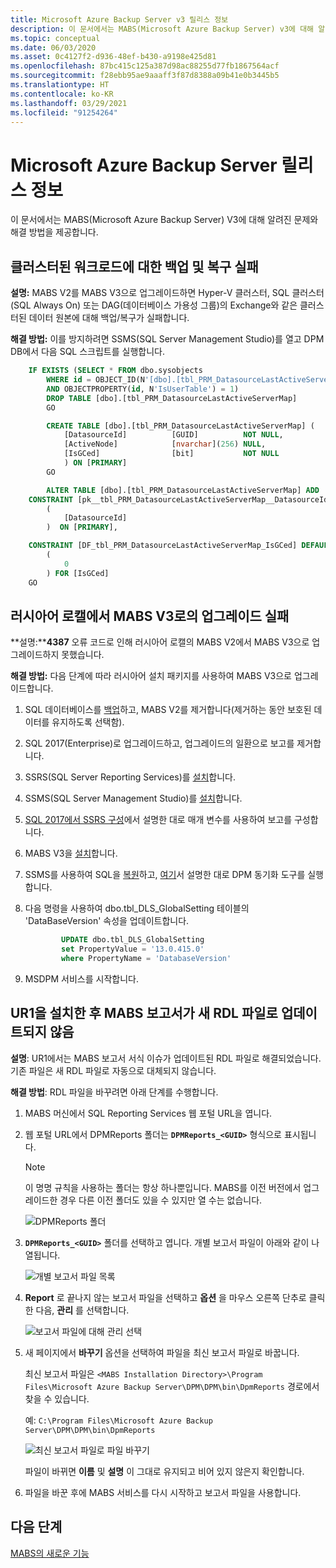 ```yaml
---
title: Microsoft Azure Backup Server v3 릴리스 정보
description: 이 문서에서는 MABS(Microsoft Azure Backup Server) v3에 대해 알려진 이슈와 해결 방법을 설명합니다.
ms.topic: conceptual
ms.date: 06/03/2020
ms.asset: 0c4127f2-d936-48ef-b430-a9198e425d81
ms.openlocfilehash: 87bc415c125a387d98ac88255d77fb1867564acf
ms.sourcegitcommit: f28ebb95ae9aaaff3f87d8388a09b41e0b3445b5
ms.translationtype: HT
ms.contentlocale: ko-KR
ms.lasthandoff: 03/29/2021
ms.locfileid: "91254264"
---
```

# <a name="release-notes-for-microsoft-azure-backup-server"></a>Microsoft Azure Backup Server 릴리스 정보

이 문서에서는 MABS(Microsoft Azure Backup Server) V3에 대해 알려진 문제와 해결 방법을 제공합니다.

## <a name="backup-and-recovery-fails-for-clustered-workloads"></a>클러스터된 워크로드에 대한 백업 및 복구 실패

**설명:** MABS V2를 MABS V3으로 업그레이드하면 Hyper-V 클러스터, SQL 클러스터(SQL Always On) 또는 DAG(데이터베이스 가용성 그룹)의 Exchange와 같은 클러스터된 데이터 원본에 대해 백업/복구가 실패합니다.

**해결 방법:** 이를 방지하려면 SSMS(SQL Server Management Studio)를 열고 DPM DB에서 다음 SQL 스크립트를 실행합니다.

```sql
    IF EXISTS (SELECT * FROM dbo.sysobjects
        WHERE id = OBJECT_ID(N'[dbo].[tbl_PRM_DatasourceLastActiveServerMap]')
        AND OBJECTPROPERTY(id, N'IsUserTable') = 1)
        DROP TABLE [dbo].[tbl_PRM_DatasourceLastActiveServerMap]
        GO

        CREATE TABLE [dbo].[tbl_PRM_DatasourceLastActiveServerMap] (
            [DatasourceId]          [GUID]          NOT NULL,
            [ActiveNode]            [nvarchar](256) NULL,
            [IsGCed]                [bit]           NOT NULL
            ) ON [PRIMARY]
        GO

        ALTER TABLE [dbo].[tbl_PRM_DatasourceLastActiveServerMap] ADD
    CONSTRAINT [pk__tbl_PRM_DatasourceLastActiveServerMap__DatasourceId] PRIMARY KEY NONCLUSTERED
        (
            [DatasourceId]
        )  ON [PRIMARY],

    CONSTRAINT [DF_tbl_PRM_DatasourceLastActiveServerMap_IsGCed] DEFAULT
        (
            0
        ) FOR [IsGCed]
    GO
```

## <a name="upgrade-to-mabs-v3-fails-in-russian-locale"></a>러시아어 로캘에서 MABS V3로의 업그레이드 실패

**설명:****4387** 오류 코드로 인해 러시아어 로캘의 MABS V2에서 MABS V3으로 업그레이드하지 못했습니다.

**해결 방법:** 다음 단계에 따라 러시아어 설치 패키지를 사용하여 MABS V3으로 업그레이드합니다.

1. SQL 데이터베이스를 [백업](/sql/relational-databases/backup-restore/create-a-full-database-backup-sql-server#SSMSProcedure)하고, MABS V2를 제거합니다(제거하는 동안 보호된 데이터를 유지하도록 선택함).
2. SQL 2017(Enterprise)로 업그레이드하고, 업그레이드의 일환으로 보고를 제거합니다.
3. SSRS(SQL Server Reporting Services)를 [설치](/sql/reporting-services/install-windows/install-reporting-services#install-your-report-server)합니다.
4. SSMS(SQL Server Management Studio)를 [설치](/sql/ssms/download-sql-server-management-studio-ssms)합니다.
5. [SQL 2017에서 SSRS 구성](./backup-azure-microsoft-azure-backup.md#upgrade-mabs)에서 설명한 대로 매개 변수를 사용하여 보고를 구성합니다.
6. MABS V3을 [설치](backup-azure-microsoft-azure-backup.md)합니다.
7. SSMS를 사용하여 SQL을 [복원](/sql/relational-databases/backup-restore/restore-a-database-backup-using-ssms)하고, [여기](/system-center/dpm/back-up-the-dpm-server#using-dpmsync)서 설명한 대로 DPM 동기화 도구를 실행합니다.
8. 다음 명령을 사용하여 dbo.tbl_DLS_GlobalSetting 테이블의 'DataBaseVersion' 속성을 업데이트합니다.

    ```sql
            UPDATE dbo.tbl_DLS_GlobalSetting
            set PropertyValue = '13.0.415.0'
            where PropertyName = 'DatabaseVersion'
    ```

9. MSDPM 서비스를 시작합니다.

## <a name="after-installing-ur1-the-mabs-reports-arent-updated-with-new-rdl-files"></a>UR1을 설치한 후 MABS 보고서가 새 RDL 파일로 업데이트되지 않음

**설명**: UR1에서는 MABS 보고서 서식 이슈가 업데이트된 RDL 파일로 해결되었습니다. 기존 파일은 새 RDL 파일로 자동으로 대체되지 않습니다.

**해결 방법**: RDL 파일을 바꾸려면 아래 단계를 수행합니다.

1. MABS 머신에서 SQL Reporting Services 웹 포털 URL을 엽니다.
1. 웹 포털 URL에서 DPMReports 폴더는 **`DPMReports_<GUID>`** 형식으로 표시됩니다.

    >[!NOTE]
    >이 명명 규칙을 사용하는 폴더는 항상 하나뿐입니다. MABS를 이전 버전에서 업그레이드한 경우 다른 이전 폴더도 있을 수 있지만 열 수는 없습니다.

    ![DPMReports 폴더](./media/backup-mabs-release-notes-v3/dpm-reports-folder.png)

1. **`DPMReports_<GUID>`** 폴더를 선택하고 엽니다. 개별 보고서 파일이 아래와 같이 나열됩니다.

    ![개별 보고서 파일 목록](./media/backup-mabs-release-notes-v3/individual-report-files.png)

1. **Report** 로 끝나지 않는 보고서 파일을 선택하고 **옵션** 을 마우스 오른쪽 단추로 클릭한 다음, **관리** 를 선택합니다.

    ![보고서 파일에 대해 관리 선택](./media/backup-mabs-release-notes-v3/manage-files.png)

1. 새 페이지에서 **바꾸기** 옵션을 선택하여 파일을 최신 보고서 파일로 바꿉니다.

    최신 보고서 파일은 `<MABS Installation Directory>\Program Files\Microsoft Azure Backup Server\DPM\DPM\bin\DpmReports` 경로에서 찾을 수 있습니다.

    예: `C:\Program Files\Microsoft Azure Backup Server\DPM\DPM\bin\DpmReports`

    ![최신 보고서 파일로 파일 바꾸기](./media/backup-mabs-release-notes-v3/replace-files.png)

    파일이 바뀌면 **이름** 및 **설명** 이 그대로 유지되고 비어 있지 않은지 확인합니다.

1. 파일을 바꾼 후에 MABS 서비스를 다시 시작하고 보고서 파일을 사용합니다.

## <a name="next-steps"></a>다음 단계

[MABS의 새로운 기능](backup-mabs-whats-new-mabs.md)
